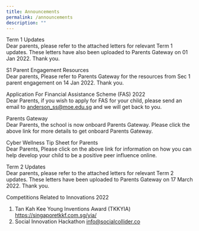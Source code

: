 ```yaml
---
title: Announcements
permalink: /announcements
description: ""
---
```

Term 1 Updates<br>
Dear parents, please refer to the attached letters for relevant Term 1 updates. These letters have also been uploaded to Parents Gateway on 01 Jan 2022. Thank you.

S1 Parent Engagement Resources<br>
Dear parents, Please refer to Parents Gateway for the resources from Sec 1 parent engagement on 14 Jan 2022. Thank you.

Application For Financial Assistance Scheme (FAS) 2022<br>
Dear Parents, if you wish to apply for FAS for your child, please send an email to anderson_ss@moe.edu.sg and we will get back to you.

Parents Gateway<br>
Dear Parents, the school is now onboard Parents Gateway. Please click the above link for more details to get onboard Parents Gateway.

Cyber Wellness Tip Sheet for Parents<br>
Dear Parents, Please click on the above link for information on how you can help develop your child to be a positive peer influence online.

Term 2 Updates<br>
Dear parents, please refer to the attached letters for relevant Term 2 updates. These letters have been uploaded to Parents Gateway on 17 March 2022. Thank you.

Competitions Related to Innovations 2022
1. Tan Kah Kee Young Inventions Award (TKKYIA) https://singaporetkkf.com.sg/yia/ 
2.  Social Innovation Hackathon info@socialcollider.co